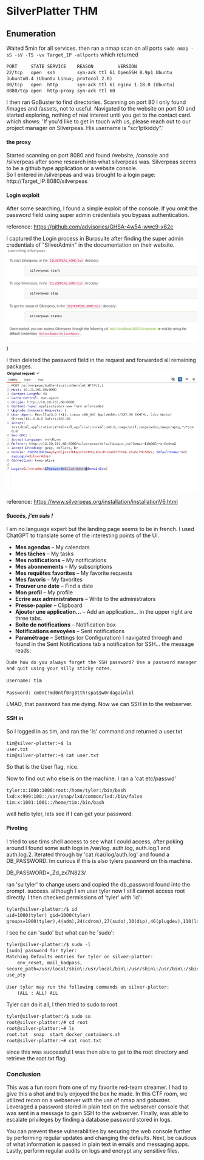 # SilverPlatter THM
## Enumeration
Waited 5min for all services. then ran a nmap scan on all ports
`sudo nmap -sS -sV -T5 -vv Target_IP -allports`
which returned
```
PORT     STATE SERVICE    REASON         VERSION
22/tcp   open  ssh        syn-ack ttl 61 OpenSSH 8.9p1 Ubuntu 3ubuntu0.4 (Ubuntu Linux; protocol 2.0)
80/tcp   open  http       syn-ack ttl 61 nginx 1.18.0 (Ubuntu)
8080/tcp open  http-proxy syn-ack ttl 60
```
I then ran GoBuster to find directories. Scanning on port 80 I only found /images and /assets, not to useful.
Navigated to the website on port 80 and started exploring, nothing of real interest until you get to the contact card. which shows:
'If you'd like to get in touch with us, please reach out to our project manager on Silverpeas. His username is "scr1ptkiddy".'
#### **the proxy**
Started scanning on port 8080 and found /website, /console and /silverpeas after some research into what silverpeas was. Silverpeas seems to be a github type application or a website console.  
So I entered in /silverpeas and was brought to a login page: 
http://Target_IP:8080/silverpeas

#### **Login exploit**
After some searching, I found a simple exploit of the console. If you omit the password field using super admin credentials you bypass authentication.

reference: https://github.com/advisories/GHSA-4w54-wwc9-x62c

I captured the Login process in Burpsuite after finding the super admin credentials of "SilverAdmin" in the documentation on their website. ![SilverPeas defaults](https://github.com/MrGallifrey912/Hacking-Resources/blob/e8ec3ae58c6ee8893d68e77ec239cbc911892273/CTF%20Write-ups/Silver-Platter/images/Pasted%20image%2020250128134634.png))

I then deleted the password field in the request and forwarded all remaining packages. 
![BurpSuite](https://github.com/MrGallifrey912/Hacking-Resources/blob/fe5c27b65102160618584e7cd87bb997ab4ad48c/CTF%20Write-ups/Silver-Platter/images/Screenshot%202025-01-28%20134440.png)

reference: https://www.silverpeas.org/installation/installationV6.html
#### ***Succès, j'en suis !***

I am no language expert but the landing page seems to be in french. I used ChatGPT to translate some of the interesting points of the UI. 
- **Mes agendas** – My calendars
- **Mes tâches** – My tasks
- **Mes notifications** – My notifications
- **Mes abonnements** – My subscriptions
- **Mes requêtes favorites** – My favorite requests
- **Mes favoris** – My favorites
- **Trouver une date** – Find a date
- **Mon profil** – My profile
- **Ecrire aux administrateurs** – Write to the administrators
- **Presse-papier** – Clipboard
- **Ajouter une application...** – Add an application...
in the upper right are three tabs.
- **Boîte de notifications** – Notification box
- **Notifications envoyées** – Sent notifications
- **Paramétrage** – Settings (or Configuration)
I navigated through and found in the Sent Notifications tab a notification for SSH...
the message reads:
```
Dude how do you always forget the SSH password? Use a password manager and quit using your silly sticky notes. 

Username: tim

Password: cm0nt!md0ntf0rg3tth!spa$$w0rdagainlol
```

LMAO, that password has me dying. Now we can SSH in to the webserver.

#### **SSH in**
So I logged in as tim, and ran the 'ls' command and returned a user.txt
```
tim@silver-platter:~$ ls
user.txt
tim@silver-platter:~$ cat user.txt
```
So that is the User flag, nice.

Now to find out who else is on the machine. I ran a 'cat etc/passwd' 
```
tyler:x:1000:1000:root:/home/tyler:/bin/bash
lxd:x:999:100::/var/snap/lxd/common/lxd:/bin/false
tim:x:1001:1001::/home/tim:/bin/bash
```
well hello tyler, lets see if I can get your password.

#### **Pivoting**
I tried to use tims shell access to see what I could access, after poking around I found some auth logs in /var/log.
auth.log, auth.log.1 and auth.log.2.
Iterated through by 'cat /car/log/auth.log' and found a DB_PASSWORD. Im curious if this is also tylers password on this machine.

DB_PASSWORD=_Zd_zx7N823/

ran 'su tyler' to change users and copied the db_password found into the prompt. success.
although I am user tyler now I still cannot access root directly.  I then checked permissions of 'tyler' with 'id':
```
tyler@silver-platter:/$ id                                                                                                                         
uid=1000(tyler) gid=1000(tyler) groups=1000(tyler),4(adm),24(cdrom),27(sudo),30(dip),46(plugdev),110(lxd)
```
I see he can 'sudo' but what can he 'sudo':
```
tyler@silver-platter:/$ sudo -l                                                                                                                    
[sudo] password for tyler:                                                                                                                         
Matching Defaults entries for tyler on silver-platter:                                                                                             
    env_reset, mail_badpass, secure_path=/usr/local/sbin\:/usr/local/bin\:/usr/sbin\:/usr/bin\:/sbin\:/bin\:/snap/bin, use_pty                     
                                                                                                                                                   
User tyler may run the following commands on silver-platter:                                                                                       
    (ALL : ALL) ALL 
```
Tyler can do it all, I then tried to sudo to root.
```
tyler@silver-platter:/$ sudo su
root@silver-platter:/# cd root
root@silver-platter:~# ls
root.txt  snap  start_docker_containers.sh
root@silver-platter:~# cat root.txt
```
since this was successful I was then able to get to the root directory and retrieve the root.txt flag.

### Conclusion
This was a fun room from one of my favorite red-team streamer. I had to give this a shot and truly enjoyed the box he made. In this CTF room, we utilized recon on a webserver with the use of nmap and gobuster. Leveraged a password stored in plain text on the webserver console that was sent in a message to gain SSH to the webserver. Finally, was able to escalate privileges by finding a database password stored in logs. 

You can prevent these vulnerabilities by securing the web console further by performing regular updates and changing the defaults. Next, be cautious of what information is passed in plain text in emails and messaging apps. Lastly, perform regular audits on logs and encrypt any sensitive files.


